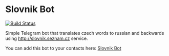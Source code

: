 # Slovnik Bot

[![Build Status](https://travis-ci.org/rpeshkov/slovnik_bot.svg?branch=master)](https://travis-ci.org/rpeshkov/slovnik_bot)

Simple Telegram bot that translates czech words to russian and backwards using http://slovnik.seznam.cz service.

You can add this bot to your contacts here: [Slovnik Bot](https://t.me/slovnik_bot)
